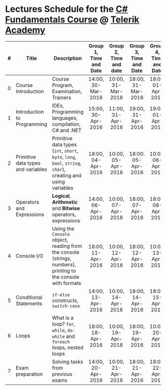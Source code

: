#   Lectures Schedule for the [C# Fundamentals Course](http://telerikacademy.com/Courses/Courses/Details/323) @ [Telerik Academy](http://academy.telerik.com)

| #    | Title                              | Description                                                                                                   | Group 1, Time and Date | Group 2, Time and date | Group 3, Time and Date | Group 4, Time and Date |
| ---- | ---------------------------------- | ------------------------------------------------------------------------------------------------------------- | :--------------------: | :--------------------: | :--------------------: | :--------------------: |
| 0    | Course Introduction                | Course Program, Examination, Trainers                                                                         | 14:00, 30-Mar-2016     | 10:00, 31-Mar-2016     | 18:00, 31-Mar-2016     | 18:00, 01-Apr-2016     |
| 1    | Introduction to Programming        | IDEs, Programming languages, compilation, C# and .NET                                                         | 15:00, 30-Apr-2016     | 11:00, 31-Apr-2016     | 19:00, 31-Apr-2016     | 19:00, 01-Apr-2016     |
| 2    | Primitive data types and variables | Primitive data types (`int`, `short`, `byte`, `long`, `bool`, `string`, `char`), creating and using variables | 18:00, 04-Apr-2016     | 10:00, 05-Apr-2016     | 18:00. 05-Apr-2016     | 10:00, 06-Apr-2016     |
| 3    | Operators and Expressions          | **Logical**, **Arithmetic** and **Bitwise** operators, expressions                                            | 14:00, 06-Apr-2016     | 10:00, 07-Apr-2016     | 18:00, 07-Apr-2016     | 18:00, 08-Apr-2016     |
| 4    | Console I/O                        | Using the `Console` object, reading from the console (strings, numbers), printing to the console with formats | 18:00, 11-Apr-2016     | 10:00, 12-Apr-2016     | 18:00, 12-Apr-2016     | 10:00, 13-Apr-2016     |
| 5    | Conditional Statements             | `if-else` constructs, `switch-case`                                                                           | 14:00, 13-Apr-2016     | 10:00, 14-Apr-2016     | 18:00, 14-Apr-2016     | 18:00, 15-Apr-2016     |
| 6    | Loops                              | What is a loop? `for`, `while`, `do-while` and `foreach` loops, nested loops                                  | 18:00, 18-Apr-2016     | 10:00, 19-Apr-2016     | 18:00, 19-Apr-2016     | 10:00, 20-Apr-2016     |
| 7    | Exam preparation                   | Solving tasks from previous exams                                                                             | 14:00, 20-Apr-2016     | 10:00, 21-Apr-2016     | 18:00, 21-Apr-2016     | 18:00, 22-Apr-2016     |


